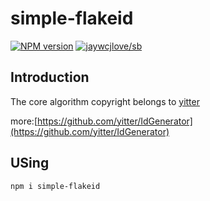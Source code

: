 # simple-flakeid

[![NPM version](https://img.shields.io/npm/v/simple-flakeid.svg)](https://www.npmjs.com/package/simple-flakeid) [![jaywcjlove/sb](https://jaywcjlove.github.io/sb/lang/chinese.svg)](README.cn.md)

## Introduction

The core algorithm copyright belongs to [yitter](https://github.com/yitter)

more:[https://github.com/yitter/IdGenerator](https://github.com/yitter/IdGenerator)

## USing 

```sh
npm i simple-flakeid
```

```js

```